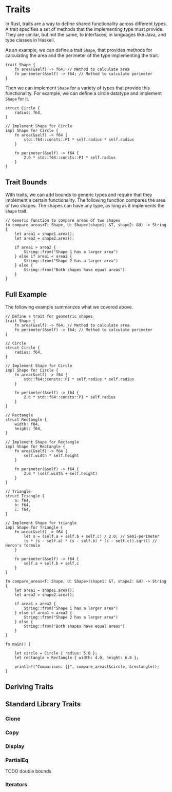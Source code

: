 # Traits

In Rust, traits are a way to define shared functionality across different types.
A trait specifies a set of methods that the implementing type must provide. They
are similar, but not the same, to interfaces, in languages like Java, and type
classes in Haskell.

As an example, we can define a trait `Shape`, that provides methods for calculating
the area and the perimeter of the type implementing the trait.

```rust, ignore
trait Shape {
    fn area(&self) -> f64; // Method to calculate area
    fn perimeter(&self) -> f64; // Method to calculate perimeter
}
```

Then we can implement `Shape` for a variety of types that provide this
functionality. For example, we can define a circle datatype and implement
`Shape` for it. 

```rust, ignore
struct Circle {
    radius: f64,
}

// Implement Shape for Circle
impl Shape for Circle {
    fn area(&self) -> f64 {
        std::f64::consts::PI * self.radius * self.radius
    }

    fn perimeter(&self) -> f64 {
        2.0 * std::f64::consts::PI * self.radius
    }
}
```

## Trait Bounds
With traits, we can add bounds to generic types and require that they implement
a certain functionality. The following function compares the area of two shapes.
The shapes can have any type, as long as it implements the `Shape` trait.

```rust, ignore
// Generic function to compare areas of two shapes
fn compare_areas<T: Shape, U: Shape>(shape1: &T, shape2: &U) -> String {
    let area1 = shape1.area();
    let area2 = shape2.area();

    if area1 > area2 {
        String::from("Shape 1 has a larger area")
    } else if area1 < area2 {
        String::from("Shape 2 has a larger area")
    } else {
        String::from("Both shapes have equal areas")
    }
}
```


## Full Example 

The following example summarizes what we covered above.

```rust, editable
// Define a trait for geometric shapes
trait Shape {
    fn area(&self) -> f64; // Method to calculate area
    fn perimeter(&self) -> f64; // Method to calculate perimeter
}

// Circle
struct Circle {
    radius: f64,
}

// Implement Shape for Circle
impl Shape for Circle {
    fn area(&self) -> f64 {
        std::f64::consts::PI * self.radius * self.radius
    }

    fn perimeter(&self) -> f64 {
        2.0 * std::f64::consts::PI * self.radius
    }
}

// Rectangle
struct Rectangle {
    width: f64,
    height: f64,
}

// Implement Shape for Rectangle 
impl Shape for Rectangle {
    fn area(&self) -> f64 {
        self.width * self.height
    }

    fn perimeter(&self) -> f64 {
        2.0 * (self.width + self.height)
    }
}

// Triangle
struct Triangle {
    a: f64,
    b: f64,
    c: f64,
}

// Implement Shape for triangle
impl Shape for Triangle {
    fn area(&self) -> f64 {
        let s = (self.a + self.b + self.c) / 2.0; // Semi-perimeter
        (s * (s - self.a) * (s - self.b) * (s - self.c)).sqrt() // Heron's formula
    }

    fn perimeter(&self) -> f64 {
        self.a + self.b + self.c
    }
}

fn compare_areas<T: Shape, U: Shape>(shape1: &T, shape2: &U) -> String {
    let area1 = shape1.area();
    let area2 = shape2.area();

    if area1 > area2 {
        String::from("Shape 1 has a larger area")
    } else if area1 < area2 {
        String::from("Shape 2 has a larger area")
    } else {
        String::from("Both shapes have equal areas")
    }
}

fn main() {

    let circle = Circle { radius: 5.0 };
    let rectangle = Rectangle { width: 4.0, height: 6.0 };

    println!("Comparison: {}", compare_areas(&circle, &rectangle));
}
```

## Deriving Traits

## Standard Library Traits

### Clone
### Copy 
### Display
### PartialEq
TODO double bounds

### Iterators
 